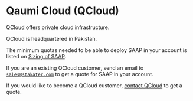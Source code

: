 # Qaumi Cloud (QCloud)

[QCloud](https://qcloud.pk/) offers private cloud infrastructure.

QCloud is headquartered in Pakistan.

The minimum quotas needed to be able to deploy SAAP in your account is listed on [Sizing of SAAP](../../for-administrators/plan-your-environment/sizing.md).

If you are an existing QCloud customer, send an email to [`sales@stakater.com`](mailto:sales@stakater.com) to get a quote for SAAP in your account.

If you would like to become a QCloud customer, [contact QCloud](https://qcloud.pk/contact-us/) to get a quote.
